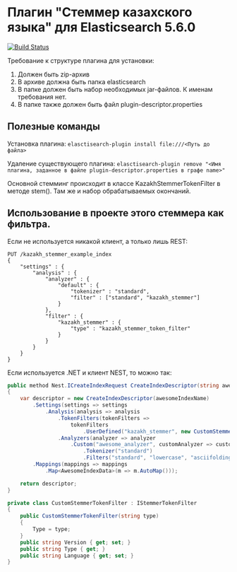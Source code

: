 # Плагин "Стеммер казахского языка" для Elasticsearch 5.6.0

[![Build Status](https://travis-ci.com/maximgorbatyuk/Kazakh-Stemmer-Elasticsearch-Plugin.svg?branch=master)](https://travis-ci.com/maximgorbatyuk/Kazakh-Stemmer-Elasticsearch-Plugin)

Требование к структуре плагина для установки:
1. Должен быть zip-архив
2. В архиве должна быть папка elasticsearch
3. В папке должен быть набор необходимых jar-файлов. К именам требования нет.
4. В папке также должен быть файл plugin-descriptor.properties


## Полезные команды
Установка плагина:
```elasctisearch-plugin install file:///<Путь до файла>```

Удаление существующего плагина:
```elasctisearch-plugin remove "<Имя плагина, заданное в файле plugin-descriptor.properties в графе name>"```

Основной стемминг происходит в классе KazakhStemmerTokenFilter в методе stem().
Там же и набор обрабатываемых окончаний.

## Использование в проекте этого стеммера как фильтра.
Если не используется никакой клиент, а только лишь REST:
```
PUT /kazakh_stemmer_example_index
{
    "settings" : {
        "analysis" : {
            "analyzer" : {
                "default" : {
                    "tokenizer" : "standard",
                    "filter" : ["standard", "kazakh_stemmer"]
                }
            },
            "filter" : {
                "kazakh_stemmer" : {
                    "type" : "kazakh_stemmer_token_filter"
                }
            }
        }
    }
}
```

Если используется .NET и клиент NEST, то можно так:
```csharp
public method Nest.ICreateIndexRequest CreateIndexDescriptor(string awesomeIndexName)
{
    var descriptor = new CreateIndexDescriptor(awesomeIndexName)
        .Settings(settings => settings
            .Analysis(analysis => analysis
                .TokenFilters(tokenFilters =>
                    tokenFilters
                        .UserDefined("kazakh_stemmer", new CustomStemmerTokenFilter("kazakh_stemmer_token_filter"))
                .Analyzers(analyzer => analyzer
                    .Custom("awesome_analyzer", customAnalyzer => customAnalyzer
                        .Tokenizer("standard")
                        .Filters("standard", "lowercase", "asciifolding", "kazakh_stemmer")))))
        .Mappings(mappings => mappings
            .Map<AwesomeIndexData>(m => m.AutoMap()));

    return descriptor;
}

private class CustomStemmerTokenFilter : IStemmerTokenFilter
{
    public CustomStemmerTokenFilter(string type)
    {
        Type = type;
    }
    public string Version { get; set; }
    public string Type { get; }
    public string Language { get; set; }
}
```
